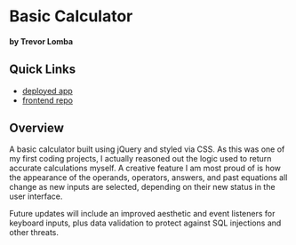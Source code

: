 # Basic Calculator 
#### by Trevor Lomba

## Quick Links
* [deployed app](https://trevorlomba.github.io/calculator/)
* [frontend repo](https://github.com/trevorlomba/calculator)

## Overview
A basic calculator built using jQuery and styled via CSS. As this was one of my first coding projects, I actually reasoned out the logic used to return accurate calculations myself. A creative feature I am most proud of is how the appearance of the operands, operators, answers, and past equations all change as new inputs are selected, depending on their new status in the user interface.

Future updates will include an improved aesthetic and event listeners for keyboard inputs, plus data validation to protect against SQL injections and other threats.
